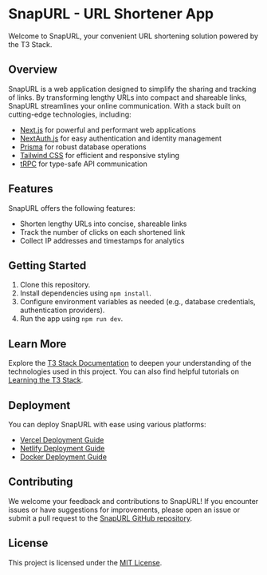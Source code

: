 # SnapURL - URL Shortener App

Welcome to SnapURL, your convenient URL shortening solution powered by the T3 Stack.

## Overview

SnapURL is a web application designed to simplify the sharing and tracking of links. By transforming lengthy URLs into compact and shareable links, SnapURL streamlines your online communication. With a stack built on cutting-edge technologies, including:

- [Next.js](https://nextjs.org) for powerful and performant web applications
- [NextAuth.js](https://next-auth.js.org) for easy authentication and identity management
- [Prisma](https://prisma.io) for robust database operations
- [Tailwind CSS](https://tailwindcss.com) for efficient and responsive styling
- [tRPC](https://trpc.io) for type-safe API communication

## Features

SnapURL offers the following features:

- Shorten lengthy URLs into concise, shareable links
- Track the number of clicks on each shortened link
- Collect IP addresses and timestamps for analytics

## Getting Started

1. Clone this repository.
2. Install dependencies using `npm install`.
3. Configure environment variables as needed (e.g., database credentials, authentication providers).
4. Run the app using `npm run dev`.

## Learn More

Explore the [T3 Stack Documentation](https://create.t3.gg/) to deepen your understanding of the technologies used in this project. You can also find helpful tutorials on [Learning the T3 Stack](https://create.t3.gg/en/faq#what-learning-resources-are-currently-available).

## Deployment

You can deploy SnapURL with ease using various platforms:

- [Vercel Deployment Guide](https://create.t3.gg/en/deployment/vercel)
- [Netlify Deployment Guide](https://create.t3.gg/en/deployment/netlify)
- [Docker Deployment Guide](https://create.t3.gg/en/deployment/docker)

## Contributing

We welcome your feedback and contributions to SnapURL! If you encounter issues or have suggestions for improvements, please open an issue or submit a pull request to the [SnapURL GitHub repository](https://github.com/aalaedev/snapurl).

## License

This project is licensed under the [MIT License](LICENSE).
